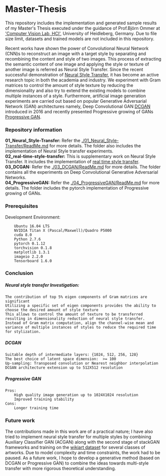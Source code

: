 # Master-Thesis
This repository includes the implementation and generated sample results of my Master's Thesis executed under the guidance of Prof.Björn Ommer at ['Computer Vision Lab, HCI'](https://hci.iwr.uni-heidelberg.de/home), University of Heidleberg, Germany. Due to file size limit, datasets and trained models are not included in this repository.

Recent works have shown the power of Convolutional Neural Network (CNN)s to reconstruct an image with a target style by separating and recombining the content and style of two images. This process of extracting the semantic content of one image and applying the style or texture of another image is referred as Neural Style Transfer. Since the recent successful demonstration of [Neural Style Transfer](https://arxiv.org/abs/1508.06576), it has become an active research topic in both the academia and industry. We experiment with Gram matrices to control the amount of style texture by reducing the dimensionality and also try to extend the existing models to combine multiple instances of a style. Furthermore, artificial image generation experiments are carried out based on popular Generative Adversarial Network (GAN) architectures namely, Deep Convolutional GAN [DCGAN](https://arxiv.org/abs/1511.06434) introduced in 2016 and recently presented Progressive growing of GANs [Progressive GAN](https://arxiv.org/abs/1710.10196).

### Repository information
**01_Neural_Style-Transfer:** Refer the [./01_Neural_Style-Transfer/ReadMe.md](https://github.com/AnushaManila/Master-Thesis/blob/master/01_Neural_Style_transfer/ReadMe.md) for more details. The folder also includes the implementation of Neural Style transfer experiments.<br />
**02_real-time-style-transfer:** This is supplementary work on Neural Style Transfer. It includes the implementation of [real time style transfer](https://arxiv.org/abs/1603.08155).<br />
**03_DCGAN:** Refer the [./03_DCGAN/ReadMe.md](https://github.com/AnushaManila/Master-Thesis/blob/master/03_DCGAN/ReadMe.md) for more details. The folder contains all the experiments on Deep Convolutional Generative Adversarial Networks.<br />
**04_ProgressiveGAN:** Refer the [./04_ProgressiveGAN/ReadMe.md](https://github.com/AnushaManila/Master-Thesis/blob/master/04_ProgressiveGAN/ReadMe.md) for more details. The folder includes the pytorch implementation of Progressive growing of GANs.<br />

### Prerequisites
Development Environment:
```
	Ubuntu 16.04 LTS
	NVIDIA Titan X (Pascal/Maxwell)/Quadro P5000
	cuda 8.0
	Python 2.7.6
	pytorch 0.1.12
	torchvision 0.1.8
	matplotlib 1.3.1
	imageio 2.2.0
	Tensorboard 1.6.0
```
### Conclusion
##### Neural style transfer Investigation:
```
The contribution of top 5% eigen components of Gram matrices are significant
Utilizing a specific set of eigen components provides the ability to choose the desired amount of style texture
This allows to control the amount of texture to be transferred resulting in dimensionality reduction of neural style transfer. 
Instead of Gram matrix computation, align the channel-wise mean and variance of multiple instances of styles to reduce the required time for stylization.
```
##### DCGAN
	Suitable depth of intermediate layers: {1024, 512, 256, 128}
	The best choice of latent space dimension:  >= 100  
	Up-sampling: Transposed convolution or Nearest neighbor interpolation
	DCGAN architecture extension up to 512X512 resolution
##### Progressive GAN
	Pros: 
		High quality image generation up to 1024X1024 resolution
		Improved training stability
	Cons:
		Longer training time
### Future work
The contributions made in this work are of a practical nature; I have also tried to implement neural style transfer for multiple styles by combining Auxiliary Classifier GAN (ACGAN) along with the second stage of stackGAN frameworks and training on the [wikiart dataset](https://www.wikiart.org/) for several classes of artworks. Due to model complexity and time constraints, the work had to be paused. As a future work, I hope to develop a generative method (based on DCGAN or Progressive GAN) to combine the ideas towards multi-style transfer with more rigorous theoretical understanding.

